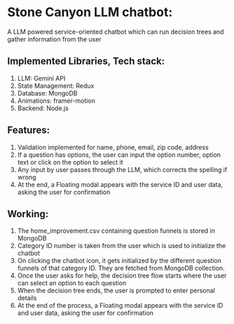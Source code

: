 # Stone Canyon LLM chatbot:

A LLM powered service-oriented chatbot which can run decision trees and gather information from the user

## Implemented Libraries, Tech stack:

1. LLM: Gemini API
2. State Management: Redux
3. Database: MongoDB
4. Animations: framer-motion
5. Backend: Node.js

## Features:

1. Validation implemented for name, phone, email, zip code, address
2. If a question has options, the user can input the option number, option text or click on the option to select it
3. Any input by user passes through the LLM, which corrects the spelling if wrong
4. At the end, a Floating modal appears with the service ID and user data, asking the user for confirmation

## Working:

1. The home_improvement.csv containing question funnels is stored in MongoDB
2. Category ID number is taken from the user which is used to initialize the chatbot
3. On clicking the chatbot icon, it gets initialized by the different question funnels of that category ID. They are fetched from MongoDB collection.
4. Once the user asks for help, the decision tree flow starts where the user can select an option to each question
5. When the decision tree ends, the user is prompted to enter personal details
6. At the end of the process, a Floating modal appears with the service ID and user data, asking the user for confirmation
